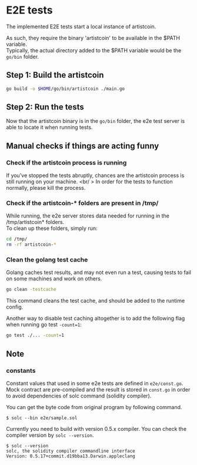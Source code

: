 # E2E tests

The implemented E2E tests start a local instance of artistcoin.

As such, they require the binary 'artistcoin' to be available in the $PATH variable.<br />
Typically, the actual directory added to the $PATH variable would be the `go/bin` folder.

## Step 1: Build the artistcoin

```bash
go build -o $HOME/go/bin/artistcoin ./main.go
```

## Step 2: Run the tests

Now that the artistcoin binary is in the `go/bin` folder, the e2e test server is able to locate it when running tests.

## Manual checks if things are acting funny

### Check if the artistcoin process is running

If you've stopped the tests abruptly, chances are the artistcoin process is still running on your machine. <br/ >
In order for the tests to function normally, please kill the process.

### Check if the artistcoin-* folders are present in /tmp/

While running, the e2e server stores data needed for running in the /tmp/artistcoin* folders. <br />
To clean up these folders, simply run:

````bash
cd /tmp/
rm -rf artistcoin-*
````

### Clean the golang test cache

Golang caches test results, and may not even run a test, causing tests to fail on some machines and work on others.
````bash
go clean -testcache
````

This command cleans the test cache, and should be added to the runtime config.

Another way to disable test caching altogether is to add the following flag when running go test `-count=1`:
````bash
go test ./... -count=1
````

## Note

### constants

Constant values that used in some e2e tests are defined in `e2e/const.go`.
Mock contract are pre-compiled and the result is stored in `const.go` in order to avoid dependencies of solc command (solidity compiler).

You can get the byte code from original program by following command.

```shell
$ solc --bin e2e/sample.sol
```

Currently you need to build with version 0.5.x compiler. You can check the compiler version by `solc --version`.

```shell
$ solc --version
solc, the solidity compiler commandline interface
Version: 0.5.17+commit.d19bba13.Darwin.appleclang
```
